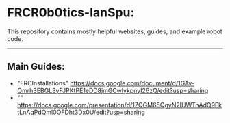 # FRCR0b0tics-IanSpu:

This repository contains mostly helpful websites, guides, and example robot code.

---

## Main Guides:

- "FRCInstallations" https://docs.google.com/document/d/1GAv-Qmrh3EBGL3yFJPKtPE1eDD8jmGCwlykpnyI26zQ/edit?usp=sharing
- "" https://docs.google.com/presentation/d/1ZQGM65QgyN2IUWTnAdQ9FktLnAqPdQml0OFDht3Dx0U/edit?usp=sharing
